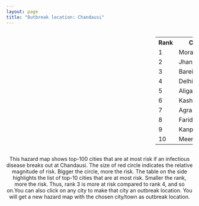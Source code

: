```yaml
---
layout: page
title: "Outbreak location: Chandausi"
---
```

<div style="width: 100%; overflow: auto;">
<div style="width: 75%; float: left;">
<div id="mapid">
<script src="https://buda-magenta.github.io/hazard_map/load_map.js"></script>

<script>
var marker_outbreak = L.marker([28.488378, 78.735249],{"autoPan": true}).addTo(map); marker_outbreak.bindTooltip("Chandausi").openTooltip();

var circle_1 = L.circle([28.863842, 78.805778], {"pane": "markerPane", "color": "red", "fill": true, "fillOpacity": 0.2, "fillRule": "evenodd", "lineCap": "round", "lineJoin": "round", "opacity": 1.0, "radius": 112511, "stroke": true, "weight": 3}).addTo(map);
circle_1.bindTooltip("Moradabad<br>rank: 1<br>hazard index: 0.112511")
circle_1.bindPopup('<a href="https://buda-magenta.github.io/hazard_map/Moradabad">Moradabad</a>')

var circle_2 = L.circle([25.531031, 78.652689], {"pane": "markerPane", "color": "red", "fill": true, "fillOpacity": 0.2, "fillRule": "evenodd", "lineCap": "round", "lineJoin": "round", "opacity": 1.0, "radius": 63381, "stroke": true, "weight": 3}).addTo(map);
circle_2.bindTooltip("Jhansi<br>rank: 2<br>hazard index: 0.063381")
circle_2.bindPopup('<a href="https://buda-magenta.github.io/hazard_map/Jhansi">Jhansi</a>')

var circle_3 = L.circle([28.457876, 79.405571], {"pane": "markerPane", "color": "red", "fill": true, "fillOpacity": 0.2, "fillRule": "evenodd", "lineCap": "round", "lineJoin": "round", "opacity": 1.0, "radius": 54152, "stroke": true, "weight": 3}).addTo(map);
circle_3.bindTooltip("Bareilly<br>rank: 3<br>hazard index: 0.054152")
circle_3.bindPopup('<a href="https://buda-magenta.github.io/hazard_map/Bareilly">Bareilly</a>')

var circle_4 = L.circle([28.651718, 77.221939], {"pane": "markerPane", "color": "red", "fill": true, "fillOpacity": 0.2, "fillRule": "evenodd", "lineCap": "round", "lineJoin": "round", "opacity": 1.0, "radius": 38440, "stroke": true, "weight": 3}).addTo(map);
circle_4.bindTooltip("Delhi<br>rank: 4<br>hazard index: 0.038441")
circle_4.bindPopup('<a href="https://buda-magenta.github.io/hazard_map/Delhi">Delhi</a>')

var circle_5 = L.circle([27.876990, 78.137290], {"pane": "markerPane", "color": "red", "fill": true, "fillOpacity": 0.2, "fillRule": "evenodd", "lineCap": "round", "lineJoin": "round", "opacity": 1.0, "radius": 38385, "stroke": true, "weight": 3}).addTo(map);
circle_5.bindTooltip("Aligarh<br>rank: 5<br>hazard index: 0.038385")
circle_5.bindPopup('<a href="https://buda-magenta.github.io/hazard_map/Aligarh">Aligarh</a>')

var circle_6 = L.circle([29.211757, 78.961731], {"pane": "markerPane", "color": "red", "fill": true, "fillOpacity": 0.2, "fillRule": "evenodd", "lineCap": "round", "lineJoin": "round", "opacity": 1.0, "radius": 7444, "stroke": true, "weight": 3}).addTo(map);
circle_6.bindTooltip("Kashipur<br>rank: 6<br>hazard index: 0.007444")
circle_6.bindPopup('<a href="https://buda-magenta.github.io/hazard_map/Kashipur">Kashipur</a>')

var circle_7 = L.circle([27.175255, 78.009816], {"pane": "markerPane", "color": "red", "fill": true, "fillOpacity": 0.2, "fillRule": "evenodd", "lineCap": "round", "lineJoin": "round", "opacity": 1.0, "radius": 6439, "stroke": true, "weight": 3}).addTo(map);
circle_7.bindTooltip("Agra<br>rank: 7<br>hazard index: 0.006440")
circle_7.bindPopup('<a href="https://buda-magenta.github.io/hazard_map/Agra">Agra</a>')

var circle_8 = L.circle([28.402979, 77.310384], {"pane": "markerPane", "color": "red", "fill": true, "fillOpacity": 0.2, "fillRule": "evenodd", "lineCap": "round", "lineJoin": "round", "opacity": 1.0, "radius": 4293, "stroke": true, "weight": 3}).addTo(map);
circle_8.bindTooltip("Faridabad<br>rank: 8<br>hazard index: 0.004293")
circle_8.bindPopup('<a href="https://buda-magenta.github.io/hazard_map/Faridabad">Faridabad</a>')

var circle_9 = L.circle([26.460914, 80.321759], {"pane": "markerPane", "color": "red", "fill": true, "fillOpacity": 0.2, "fillRule": "evenodd", "lineCap": "round", "lineJoin": "round", "opacity": 1.0, "radius": 4120, "stroke": true, "weight": 3}).addTo(map);
circle_9.bindTooltip("Kanpur<br>rank: 9<br>hazard index: 0.004120")
circle_9.bindPopup('<a href="https://buda-magenta.github.io/hazard_map/Kanpur">Kanpur</a>')

var circle_10 = L.circle([29.000653, 77.768229], {"pane": "markerPane", "color": "red", "fill": true, "fillOpacity": 0.2, "fillRule": "evenodd", "lineCap": "round", "lineJoin": "round", "opacity": 1.0, "radius": 4000, "stroke": true, "weight": 3}).addTo(map);
circle_10.bindTooltip("Meerut<br>rank: 10<br>hazard index: 0.004001")
circle_10.bindPopup('<a href="https://buda-magenta.github.io/hazard_map/Meerut">Meerut</a>')

var circle_11 = L.circle([29.938447, 78.145298], {"pane": "markerPane", "color": "red", "fill": true, "fillOpacity": 0.2, "fillRule": "evenodd", "lineCap": "round", "lineJoin": "round", "opacity": 1.0, "radius": 3712, "stroke": true, "weight": 3}).addTo(map);
circle_11.bindTooltip("Haridwar<br>rank: 11<br>hazard index: 0.003712")
circle_11.bindPopup('<a href="https://buda-magenta.github.io/hazard_map/Haridwar">Haridwar</a>')

var circle_12 = L.circle([26.838100, 80.934600], {"pane": "markerPane", "color": "red", "fill": true, "fillOpacity": 0.2, "fillRule": "evenodd", "lineCap": "round", "lineJoin": "round", "opacity": 1.0, "radius": 3557, "stroke": true, "weight": 3}).addTo(map);
circle_12.bindTooltip("Lucknow<br>rank: 12<br>hazard index: 0.003557")
circle_12.bindPopup('<a href="https://buda-magenta.github.io/hazard_map/Lucknow">Lucknow</a>')

var circle_13 = L.circle([28.428262, 77.002700], {"pane": "markerPane", "color": "red", "fill": true, "fillOpacity": 0.2, "fillRule": "evenodd", "lineCap": "round", "lineJoin": "round", "opacity": 1.0, "radius": 2679, "stroke": true, "weight": 3}).addTo(map);
circle_13.bindTooltip("Gurgaon<br>rank: 13<br>hazard index: 0.002680")
circle_13.bindPopup('<a href="https://buda-magenta.github.io/hazard_map/Gurgaon">Gurgaon</a>')

var circle_14 = L.circle([30.325565, 78.043681], {"pane": "markerPane", "color": "red", "fill": true, "fillOpacity": 0.2, "fillRule": "evenodd", "lineCap": "round", "lineJoin": "round", "opacity": 1.0, "radius": 2614, "stroke": true, "weight": 3}).addTo(map);
circle_14.bindTooltip("Dehradun<br>rank: 14<br>hazard index: 0.002615")
circle_14.bindPopup('<a href="https://buda-magenta.github.io/hazard_map/Dehradun">Dehradun</a>')

var circle_15 = L.circle([26.203725, 78.157363], {"pane": "markerPane", "color": "red", "fill": true, "fillOpacity": 0.2, "fillRule": "evenodd", "lineCap": "round", "lineJoin": "round", "opacity": 1.0, "radius": 2414, "stroke": true, "weight": 3}).addTo(map);
circle_15.bindTooltip("Gwalior<br>rank: 15<br>hazard index: 0.002415")
circle_15.bindPopup('<a href="https://buda-magenta.github.io/hazard_map/Gwalior">Gwalior</a>')

var circle_16 = L.circle([28.794068, 79.185930], {"pane": "markerPane", "color": "red", "fill": true, "fillOpacity": 0.2, "fillRule": "evenodd", "lineCap": "round", "lineJoin": "round", "opacity": 1.0, "radius": 2161, "stroke": true, "weight": 3}).addTo(map);
circle_16.bindTooltip("Rampur<br>rank: 16<br>hazard index: 0.002162")
circle_16.bindPopup('<a href="https://buda-magenta.github.io/hazard_map/Rampur">Rampur</a>')

var circle_17 = L.circle([28.570784, 77.327107], {"pane": "markerPane", "color": "red", "fill": true, "fillOpacity": 0.2, "fillRule": "evenodd", "lineCap": "round", "lineJoin": "round", "opacity": 1.0, "radius": 1997, "stroke": true, "weight": 3}).addTo(map);
circle_17.bindTooltip("Noida<br>rank: 17<br>hazard index: 0.001997")
circle_17.bindPopup('<a href="https://buda-magenta.github.io/hazard_map/Noida">Noida</a>')

var circle_18 = L.circle([27.733696, 81.477321], {"pane": "markerPane", "color": "red", "fill": true, "fillOpacity": 0.2, "fillRule": "evenodd", "lineCap": "round", "lineJoin": "round", "opacity": 1.0, "radius": 1894, "stroke": true, "weight": 3}).addTo(map);
circle_18.bindTooltip("Bahraich<br>rank: 18<br>hazard index: 0.001894")
circle_18.bindPopup('<a href="https://buda-magenta.github.io/hazard_map/Bahraich">Bahraich</a>')

var circle_19 = L.circle([27.177366, 78.389912], {"pane": "markerPane", "color": "red", "fill": true, "fillOpacity": 0.2, "fillRule": "evenodd", "lineCap": "round", "lineJoin": "round", "opacity": 1.0, "radius": 1845, "stroke": true, "weight": 3}).addTo(map);
circle_19.bindTooltip("Firozabad<br>rank: 19<br>hazard index: 0.001845")
circle_19.bindPopup('<a href="https://buda-magenta.github.io/hazard_map/Firozabad">Firozabad</a>')

var circle_20 = L.circle([28.923397, 78.488317], {"pane": "markerPane", "color": "red", "fill": true, "fillOpacity": 0.2, "fillRule": "evenodd", "lineCap": "round", "lineJoin": "round", "opacity": 1.0, "radius": 1780, "stroke": true, "weight": 3}).addTo(map);
circle_20.bindTooltip("Amroha<br>rank: 20<br>hazard index: 0.001781")
circle_20.bindPopup('<a href="https://buda-magenta.github.io/hazard_map/Amroha">Amroha</a>')

var circle_21 = L.circle([28.733400, 77.298600], {"pane": "markerPane", "color": "red", "fill": true, "fillOpacity": 0.2, "fillRule": "evenodd", "lineCap": "round", "lineJoin": "round", "opacity": 1.0, "radius": 1565, "stroke": true, "weight": 3}).addTo(map);
circle_21.bindTooltip("Loni<br>rank: 21<br>hazard index: 0.001566")
circle_21.bindPopup('<a href="https://buda-magenta.github.io/hazard_map/Loni">Loni</a>')

var circle_22 = L.circle([29.214460, 79.527918], {"pane": "markerPane", "color": "red", "fill": true, "fillOpacity": 0.2, "fillRule": "evenodd", "lineCap": "round", "lineJoin": "round", "opacity": 1.0, "radius": 1445, "stroke": true, "weight": 3}).addTo(map);
circle_22.bindTooltip("Haldwani<br>rank: 22<br>hazard index: 0.001445")
circle_22.bindPopup('<a href="https://buda-magenta.github.io/hazard_map/Haldwani">Haldwani</a>')

var circle_23 = L.circle([27.912633, 79.746563], {"pane": "markerPane", "color": "red", "fill": true, "fillOpacity": 0.2, "fillRule": "evenodd", "lineCap": "round", "lineJoin": "round", "opacity": 1.0, "radius": 1416, "stroke": true, "weight": 3}).addTo(map);
circle_23.bindTooltip("Shahjahanpur<br>rank: 23<br>hazard index: 0.001417")
circle_23.bindPopup('<a href="https://buda-magenta.github.io/hazard_map/Shahjahanpur">Shahjahanpur</a>')

var circle_24 = L.circle([28.495208, 80.107541], {"pane": "markerPane", "color": "red", "fill": true, "fillOpacity": 0.2, "fillRule": "evenodd", "lineCap": "round", "lineJoin": "round", "opacity": 1.0, "radius": 1351, "stroke": true, "weight": 3}).addTo(map);
circle_24.bindTooltip("Pilibhit<br>rank: 24<br>hazard index: 0.001352")
circle_24.bindPopup('<a href="https://buda-magenta.github.io/hazard_map/Pilibhit">Pilibhit</a>')

var circle_25 = L.circle([26.250000, 81.250000], {"pane": "markerPane", "color": "red", "fill": true, "fillOpacity": 0.2, "fillRule": "evenodd", "lineCap": "round", "lineJoin": "round", "opacity": 1.0, "radius": 1332, "stroke": true, "weight": 3}).addTo(map);
circle_25.bindTooltip("Rae Bareli<br>rank: 25<br>hazard index: 0.001333")
circle_25.bindPopup('<a href="https://buda-magenta.github.io/hazard_map/Rae_Bareli">Rae Bareli</a>')

var circle_26 = L.circle([25.438130, 81.833800], {"pane": "markerPane", "color": "red", "fill": true, "fillOpacity": 0.2, "fillRule": "evenodd", "lineCap": "round", "lineJoin": "round", "opacity": 1.0, "radius": 1294, "stroke": true, "weight": 3}).addTo(map);
circle_26.bindTooltip("Allahabad<br>rank: 26<br>hazard index: 0.001295")
circle_26.bindPopup('<a href="https://buda-magenta.github.io/hazard_map/Allahabad">Allahabad</a>')

var circle_27 = L.circle([29.448006, 77.740685], {"pane": "markerPane", "color": "red", "fill": true, "fillOpacity": 0.2, "fillRule": "evenodd", "lineCap": "round", "lineJoin": "round", "opacity": 1.0, "radius": 1199, "stroke": true, "weight": 3}).addTo(map);
circle_27.bindTooltip("Muzaffarnagar<br>rank: 27<br>hazard index: 0.001199")
circle_27.bindPopup('<a href="https://buda-magenta.github.io/hazard_map/Muzaffarnagar">Muzaffarnagar</a>')

var circle_28 = L.circle([23.258486, 77.401989], {"pane": "markerPane", "color": "red", "fill": true, "fillOpacity": 0.2, "fillRule": "evenodd", "lineCap": "round", "lineJoin": "round", "opacity": 1.0, "radius": 1099, "stroke": true, "weight": 3}).addTo(map);
circle_28.bindTooltip("Bhopal<br>rank: 28<br>hazard index: 0.001100")
circle_28.bindPopup('<a href="https://buda-magenta.github.io/hazard_map/Bhopal">Bhopal</a>')

var circle_29 = L.circle([27.633333, 77.583333], {"pane": "markerPane", "color": "red", "fill": true, "fillOpacity": 0.2, "fillRule": "evenodd", "lineCap": "round", "lineJoin": "round", "opacity": 1.0, "radius": 1067, "stroke": true, "weight": 3}).addTo(map);
circle_29.bindTooltip("Mathura<br>rank: 29<br>hazard index: 0.001068")
circle_29.bindPopup('<a href="https://buda-magenta.github.io/hazard_map/Mathura">Mathura</a>')

var circle_30 = L.circle([27.265212, 77.369126], {"pane": "markerPane", "color": "red", "fill": true, "fillOpacity": 0.2, "fillRule": "evenodd", "lineCap": "round", "lineJoin": "round", "opacity": 1.0, "radius": 1029, "stroke": true, "weight": 3}).addTo(map);
circle_30.bindTooltip("Bharatpur<br>rank: 30<br>hazard index: 0.001029")
circle_30.bindPopup('<a href="https://buda-magenta.github.io/hazard_map/Bharatpur">Bharatpur</a>')

var circle_31 = L.circle([24.700385, 78.518668], {"pane": "markerPane", "color": "red", "fill": true, "fillOpacity": 0.2, "fillRule": "evenodd", "lineCap": "round", "lineJoin": "round", "opacity": 1.0, "radius": 971, "stroke": true, "weight": 3}).addTo(map);
circle_31.bindTooltip("Lalitpur<br>rank: 31<br>hazard index: 0.000971")
circle_31.bindPopup('<a href="https://buda-magenta.github.io/hazard_map/Lalitpur">Lalitpur</a>')

var circle_32 = L.circle([26.671329, 83.364583], {"pane": "markerPane", "color": "red", "fill": true, "fillOpacity": 0.2, "fillRule": "evenodd", "lineCap": "round", "lineJoin": "round", "opacity": 1.0, "radius": 951, "stroke": true, "weight": 3}).addTo(map);
circle_32.bindTooltip("Gorakhpur<br>rank: 32<br>hazard index: 0.000952")
circle_32.bindPopup('<a href="https://buda-magenta.github.io/hazard_map/Gorakhpur">Gorakhpur</a>')

var circle_33 = L.circle([28.618753, 78.550874], {"pane": "markerPane", "color": "red", "fill": true, "fillOpacity": 0.2, "fillRule": "evenodd", "lineCap": "round", "lineJoin": "round", "opacity": 1.0, "radius": 936, "stroke": true, "weight": 3}).addTo(map);
circle_33.bindTooltip("Sambhal<br>rank: 33<br>hazard index: 0.000936")
circle_33.bindPopup('<a href="https://buda-magenta.github.io/hazard_map/Sambhal">Sambhal</a>')

var circle_34 = L.circle([29.391275, 76.977168], {"pane": "markerPane", "color": "red", "fill": true, "fillOpacity": 0.2, "fillRule": "evenodd", "lineCap": "round", "lineJoin": "round", "opacity": 1.0, "radius": 899, "stroke": true, "weight": 3}).addTo(map);
circle_34.bindTooltip("Panipat<br>rank: 34<br>hazard index: 0.000899")
circle_34.bindPopup('<a href="https://buda-magenta.github.io/hazard_map/Panipat">Panipat</a>')

var circle_35 = L.circle([29.003314, 77.016732], {"pane": "markerPane", "color": "red", "fill": true, "fillOpacity": 0.2, "fillRule": "evenodd", "lineCap": "round", "lineJoin": "round", "opacity": 1.0, "radius": 846, "stroke": true, "weight": 3}).addTo(map);
circle_35.bindTooltip("Sonipat<br>rank: 35<br>hazard index: 0.000847")
circle_35.bindPopup('<a href="https://buda-magenta.github.io/hazard_map/Sonipat">Sonipat</a>')

var circle_36 = L.circle([27.437194, 79.489129], {"pane": "markerPane", "color": "red", "fill": true, "fillOpacity": 0.2, "fillRule": "evenodd", "lineCap": "round", "lineJoin": "round", "opacity": 1.0, "radius": 842, "stroke": true, "weight": 3}).addTo(map);
circle_36.bindTooltip("Farrukhabad<br>rank: 36<br>hazard index: 0.000843")
circle_36.bindPopup('<a href="https://buda-magenta.github.io/hazard_map/Farrukhabad">Farrukhabad</a>')

var circle_37 = L.circle([28.740613, 77.835426], {"pane": "markerPane", "color": "red", "fill": true, "fillOpacity": 0.2, "fillRule": "evenodd", "lineCap": "round", "lineJoin": "round", "opacity": 1.0, "radius": 835, "stroke": true, "weight": 3}).addTo(map);
circle_37.bindTooltip("Hapur<br>rank: 37<br>hazard index: 0.000836")
circle_37.bindPopup('<a href="https://buda-magenta.github.io/hazard_map/Hapur">Hapur</a>')

var circle_38 = L.circle([28.969640, 79.379747], {"pane": "markerPane", "color": "red", "fill": true, "fillOpacity": 0.2, "fillRule": "evenodd", "lineCap": "round", "lineJoin": "round", "opacity": 1.0, "radius": 830, "stroke": true, "weight": 3}).addTo(map);
circle_38.bindTooltip("Rudrapur City<br>rank: 38<br>hazard index: 0.000831")
circle_38.bindPopup('<a href="https://buda-magenta.github.io/hazard_map/Rudrapur_City">Rudrapur City</a>')

var circle_39 = L.circle([29.988077, 77.508130], {"pane": "markerPane", "color": "red", "fill": true, "fillOpacity": 0.2, "fillRule": "evenodd", "lineCap": "round", "lineJoin": "round", "opacity": 1.0, "radius": 817, "stroke": true, "weight": 3}).addTo(map);
circle_39.bindTooltip("Saharanpur<br>rank: 39<br>hazard index: 0.000817")
circle_39.bindPopup('<a href="https://buda-magenta.github.io/hazard_map/Saharanpur">Saharanpur</a>')

var circle_40 = L.circle([26.718324, 79.090254], {"pane": "markerPane", "color": "red", "fill": true, "fillOpacity": 0.2, "fillRule": "evenodd", "lineCap": "round", "lineJoin": "round", "opacity": 1.0, "radius": 784, "stroke": true, "weight": 3}).addTo(map);
circle_40.bindTooltip("Etawah<br>rank: 40<br>hazard index: 0.000785")
circle_40.bindPopup('<a href="https://buda-magenta.github.io/hazard_map/Etawah">Etawah</a>')

var circle_41 = L.circle([27.985060, 80.753845], {"pane": "markerPane", "color": "red", "fill": true, "fillOpacity": 0.2, "fillRule": "evenodd", "lineCap": "round", "lineJoin": "round", "opacity": 1.0, "radius": 778, "stroke": true, "weight": 3}).addTo(map);
circle_41.bindTooltip("Lakhimpur<br>rank: 41<br>hazard index: 0.000779")
circle_41.bindPopup('<a href="https://buda-magenta.github.io/hazard_map/Lakhimpur">Lakhimpur</a>')

var circle_42 = L.circle([29.154148, 77.305954], {"pane": "markerPane", "color": "red", "fill": true, "fillOpacity": 0.2, "fillRule": "evenodd", "lineCap": "round", "lineJoin": "round", "opacity": 1.0, "radius": 752, "stroke": true, "weight": 3}).addTo(map);
circle_42.bindTooltip("Baraut<br>rank: 42<br>hazard index: 0.000752")
circle_42.bindPopup('<a href="https://buda-magenta.github.io/hazard_map/Baraut">Baraut</a>')

var circle_43 = L.circle([30.733442, 76.779714], {"pane": "markerPane", "color": "red", "fill": true, "fillOpacity": 0.2, "fillRule": "evenodd", "lineCap": "round", "lineJoin": "round", "opacity": 1.0, "radius": 725, "stroke": true, "weight": 3}).addTo(map);
circle_43.bindTooltip("Chandigarh<br>rank: 43<br>hazard index: 0.000726")
circle_43.bindPopup('<a href="https://buda-magenta.github.io/hazard_map/Chandigarh">Chandigarh</a>')

var circle_44 = L.circle([25.476300, 80.339500], {"pane": "markerPane", "color": "red", "fill": true, "fillOpacity": 0.2, "fillRule": "evenodd", "lineCap": "round", "lineJoin": "round", "opacity": 1.0, "radius": 687, "stroke": true, "weight": 3}).addTo(map);
circle_44.bindTooltip("Banda<br>rank: 44<br>hazard index: 0.000687")
circle_44.bindPopup('<a href="https://buda-magenta.github.io/hazard_map/Banda">Banda</a>')

var circle_45 = L.circle([28.388861, 77.974798], {"pane": "markerPane", "color": "red", "fill": true, "fillOpacity": 0.2, "fillRule": "evenodd", "lineCap": "round", "lineJoin": "round", "opacity": 1.0, "radius": 681, "stroke": true, "weight": 3}).addTo(map);
circle_45.bindTooltip("Bulandshahr<br>rank: 45<br>hazard index: 0.000681")
circle_45.bindPopup('<a href="https://buda-magenta.github.io/hazard_map/Bulandshahr">Bulandshahr</a>')

var circle_46 = L.circle([19.075990, 72.877393], {"pane": "markerPane", "color": "red", "fill": true, "fillOpacity": 0.2, "fillRule": "evenodd", "lineCap": "round", "lineJoin": "round", "opacity": 1.0, "radius": 659, "stroke": true, "weight": 3}).addTo(map);
circle_46.bindTooltip("Mumbai<br>rank: 46<br>hazard index: 0.000660")
circle_46.bindPopup('<a href="https://buda-magenta.github.io/hazard_map/Mumbai">Mumbai</a>')

var circle_47 = L.circle([30.909016, 75.851601], {"pane": "markerPane", "color": "red", "fill": true, "fillOpacity": 0.2, "fillRule": "evenodd", "lineCap": "round", "lineJoin": "round", "opacity": 1.0, "radius": 632, "stroke": true, "weight": 3}).addTo(map);
circle_47.bindTooltip("Ludhiana<br>rank: 47<br>hazard index: 0.000632")
circle_47.bindPopup('<a href="https://buda-magenta.github.io/hazard_map/Ludhiana">Ludhiana</a>')

var circle_48 = L.circle([28.753900, 77.399900], {"pane": "markerPane", "color": "red", "fill": true, "fillOpacity": 0.2, "fillRule": "evenodd", "lineCap": "round", "lineJoin": "round", "opacity": 1.0, "radius": 602, "stroke": true, "weight": 3}).addTo(map);
circle_48.bindTooltip("Khora<br>rank: 48<br>hazard index: 0.000602")
circle_48.bindPopup('<a href="https://buda-magenta.github.io/hazard_map/Khora">Khora</a>')

var circle_49 = L.circle([28.068312, 79.046073], {"pane": "markerPane", "color": "red", "fill": true, "fillOpacity": 0.2, "fillRule": "evenodd", "lineCap": "round", "lineJoin": "round", "opacity": 1.0, "radius": 574, "stroke": true, "weight": 3}).addTo(map);
circle_49.bindTooltip("Budaun<br>rank: 49<br>hazard index: 0.000575")
circle_49.bindPopup('<a href="https://buda-magenta.github.io/hazard_map/Budaun">Budaun</a>')

var circle_50 = L.circle([27.573243, 78.111739], {"pane": "markerPane", "color": "red", "fill": true, "fillOpacity": 0.2, "fillRule": "evenodd", "lineCap": "round", "lineJoin": "round", "opacity": 1.0, "radius": 561, "stroke": true, "weight": 3}).addTo(map);
circle_50.bindTooltip("Hathras<br>rank: 50<br>hazard index: 0.000561")
circle_50.bindPopup('<a href="https://buda-magenta.github.io/hazard_map/Hathras">Hathras</a>')

var circle_51 = L.circle([27.338577, 80.097526], {"pane": "markerPane", "color": "red", "fill": true, "fillOpacity": 0.2, "fillRule": "evenodd", "lineCap": "round", "lineJoin": "round", "opacity": 1.0, "radius": 548, "stroke": true, "weight": 3}).addTo(map);
circle_51.bindTooltip("Hardoi<br>rank: 51<br>hazard index: 0.000548")
circle_51.bindPopup('<a href="https://buda-magenta.github.io/hazard_map/Hardoi">Hardoi</a>')

var circle_52 = L.circle([27.036604, 78.651436], {"pane": "markerPane", "color": "red", "fill": true, "fillOpacity": 0.2, "fillRule": "evenodd", "lineCap": "round", "lineJoin": "round", "opacity": 1.0, "radius": 521, "stroke": true, "weight": 3}).addTo(map);
circle_52.bindTooltip("Shikohabad<br>rank: 52<br>hazard index: 0.000521")
circle_52.bindPopup('<a href="https://buda-magenta.github.io/hazard_map/Shikohabad">Shikohabad</a>')

var circle_53 = L.circle([28.660965, 76.834676], {"pane": "markerPane", "color": "red", "fill": true, "fillOpacity": 0.2, "fillRule": "evenodd", "lineCap": "round", "lineJoin": "round", "opacity": 1.0, "radius": 520, "stroke": true, "weight": 3}).addTo(map);
circle_53.bindTooltip("Bahadurgarh<br>rank: 53<br>hazard index: 0.000521")
circle_53.bindPopup('<a href="https://buda-magenta.github.io/hazard_map/Bahadurgarh">Bahadurgarh</a>')

var circle_54 = L.circle([29.869350, 77.890212], {"pane": "markerPane", "color": "red", "fill": true, "fillOpacity": 0.2, "fillRule": "evenodd", "lineCap": "round", "lineJoin": "round", "opacity": 1.0, "radius": 479, "stroke": true, "weight": 3}).addTo(map);
circle_54.bindTooltip("Roorkee<br>rank: 54<br>hazard index: 0.000479")
circle_54.bindPopup('<a href="https://buda-magenta.github.io/hazard_map/Roorkee">Roorkee</a>')

var circle_55 = L.circle([23.160894, 79.949770], {"pane": "markerPane", "color": "red", "fill": true, "fillOpacity": 0.2, "fillRule": "evenodd", "lineCap": "round", "lineJoin": "round", "opacity": 1.0, "radius": 421, "stroke": true, "weight": 3}).addTo(map);
circle_55.bindTooltip("Jabalpur<br>rank: 55<br>hazard index: 0.000421")
circle_55.bindPopup('<a href="https://buda-magenta.github.io/hazard_map/Jabalpur">Jabalpur</a>')

var circle_56 = L.circle([28.651718, 77.221939], {"pane": "markerPane", "color": "red", "fill": true, "fillOpacity": 0.2, "fillRule": "evenodd", "lineCap": "round", "lineJoin": "round", "opacity": 1.0, "radius": 418, "stroke": true, "weight": 3}).addTo(map);
circle_56.bindTooltip("Dehri<br>rank: 56<br>hazard index: 0.000419")
circle_56.bindPopup('<a href="https://buda-magenta.github.io/hazard_map/Dehri">Dehri</a>')

var circle_57 = L.circle([28.826162, 77.541656], {"pane": "markerPane", "color": "red", "fill": true, "fillOpacity": 0.2, "fillRule": "evenodd", "lineCap": "round", "lineJoin": "round", "opacity": 1.0, "radius": 397, "stroke": true, "weight": 3}).addTo(map);
circle_57.bindTooltip("Modinagar<br>rank: 57<br>hazard index: 0.000398")
circle_57.bindPopup('<a href="https://buda-magenta.github.io/hazard_map/Modinagar">Modinagar</a>')

var circle_58 = L.circle([28.901090, 76.580194], {"pane": "markerPane", "color": "red", "fill": true, "fillOpacity": 0.2, "fillRule": "evenodd", "lineCap": "round", "lineJoin": "round", "opacity": 1.0, "radius": 395, "stroke": true, "weight": 3}).addTo(map);
circle_58.bindTooltip("Rohtak<br>rank: 58<br>hazard index: 0.000396")
circle_58.bindPopup('<a href="https://buda-magenta.github.io/hazard_map/Rohtak">Rohtak</a>')

var circle_59 = L.circle([23.809612, 78.759114], {"pane": "markerPane", "color": "red", "fill": true, "fillOpacity": 0.2, "fillRule": "evenodd", "lineCap": "round", "lineJoin": "round", "opacity": 1.0, "radius": 393, "stroke": true, "weight": 3}).addTo(map);
circle_59.bindTooltip("Sagar<br>rank: 59<br>hazard index: 0.000394")
circle_59.bindPopup('<a href="https://buda-magenta.github.io/hazard_map/Sagar">Sagar</a>')

var circle_60 = L.circle([28.176959, 77.373112], {"pane": "markerPane", "color": "red", "fill": true, "fillOpacity": 0.2, "fillRule": "evenodd", "lineCap": "round", "lineJoin": "round", "opacity": 1.0, "radius": 391, "stroke": true, "weight": 3}).addTo(map);
circle_60.bindTooltip("Palwal<br>rank: 60<br>hazard index: 0.000391")
circle_60.bindPopup('<a href="https://buda-magenta.github.io/hazard_map/Palwal">Palwal</a>')

var circle_61 = L.circle([27.883846, 78.634890], {"pane": "markerPane", "color": "red", "fill": true, "fillOpacity": 0.2, "fillRule": "evenodd", "lineCap": "round", "lineJoin": "round", "opacity": 1.0, "radius": 365, "stroke": true, "weight": 3}).addTo(map);
circle_61.bindTooltip("Kasganj<br>rank: 61<br>hazard index: 0.000366")
circle_61.bindPopup('<a href="https://buda-magenta.github.io/hazard_map/Kasganj">Kasganj</a>')

var circle_62 = L.circle([27.209822, 79.048137], {"pane": "markerPane", "color": "red", "fill": true, "fillOpacity": 0.2, "fillRule": "evenodd", "lineCap": "round", "lineJoin": "round", "opacity": 1.0, "radius": 358, "stroke": true, "weight": 3}).addTo(map);
circle_62.bindTooltip("Mainpuri<br>rank: 62<br>hazard index: 0.000359")
circle_62.bindPopup('<a href="https://buda-magenta.github.io/hazard_map/Mainpuri">Mainpuri</a>')

var circle_63 = L.circle([12.979120, 77.591300], {"pane": "markerPane", "color": "red", "fill": true, "fillOpacity": 0.2, "fillRule": "evenodd", "lineCap": "round", "lineJoin": "round", "opacity": 1.0, "radius": 347, "stroke": true, "weight": 3}).addTo(map);
circle_63.bindTooltip("Bangalore<br>rank: 63<br>hazard index: 0.000347")
circle_63.bindPopup('<a href="https://buda-magenta.github.io/hazard_map/Bangalore">Bangalore</a>')

var circle_64 = L.circle([21.149813, 79.082056], {"pane": "markerPane", "color": "red", "fill": true, "fillOpacity": 0.2, "fillRule": "evenodd", "lineCap": "round", "lineJoin": "round", "opacity": 1.0, "radius": 335, "stroke": true, "weight": 3}).addTo(map);
circle_64.bindTooltip("Nagpur<br>rank: 64<br>hazard index: 0.000335")
circle_64.bindPopup('<a href="https://buda-magenta.github.io/hazard_map/Nagpur">Nagpur</a>')

var circle_65 = L.circle([29.500882, 77.348383], {"pane": "markerPane", "color": "red", "fill": true, "fillOpacity": 0.2, "fillRule": "evenodd", "lineCap": "round", "lineJoin": "round", "opacity": 1.0, "radius": 334, "stroke": true, "weight": 3}).addTo(map);
circle_65.bindTooltip("Shamli<br>rank: 65<br>hazard index: 0.000335")
circle_65.bindPopup('<a href="https://buda-magenta.github.io/hazard_map/Shamli">Shamli</a>')

var circle_66 = L.circle([27.504639, 80.829466], {"pane": "markerPane", "color": "red", "fill": true, "fillOpacity": 0.2, "fillRule": "evenodd", "lineCap": "round", "lineJoin": "round", "opacity": 1.0, "radius": 327, "stroke": true, "weight": 3}).addTo(map);
circle_66.bindTooltip("Sitapur<br>rank: 66<br>hazard index: 0.000328")
circle_66.bindPopup('<a href="https://buda-magenta.github.io/hazard_map/Sitapur">Sitapur</a>')

var circle_67 = L.circle([28.205907, 77.875714], {"pane": "markerPane", "color": "red", "fill": true, "fillOpacity": 0.2, "fillRule": "evenodd", "lineCap": "round", "lineJoin": "round", "opacity": 1.0, "radius": 323, "stroke": true, "weight": 3}).addTo(map);
circle_67.bindTooltip("Khurja<br>rank: 67<br>hazard index: 0.000324")
circle_67.bindPopup('<a href="https://buda-magenta.github.io/hazard_map/Khurja">Khurja</a>')

var circle_68 = L.circle([22.541418, 88.357691], {"pane": "markerPane", "color": "red", "fill": true, "fillOpacity": 0.2, "fillRule": "evenodd", "lineCap": "round", "lineJoin": "round", "opacity": 1.0, "radius": 293, "stroke": true, "weight": 3}).addTo(map);
circle_68.bindTooltip("Kolkata<br>rank: 68<br>hazard index: 0.000293")
circle_68.bindPopup('<a href="https://buda-magenta.github.io/hazard_map/Kolkata">Kolkata</a>')

var circle_69 = L.circle([23.916667, 78.000000], {"pane": "markerPane", "color": "red", "fill": true, "fillOpacity": 0.2, "fillRule": "evenodd", "lineCap": "round", "lineJoin": "round", "opacity": 1.0, "radius": 274, "stroke": true, "weight": 3}).addTo(map);
circle_69.bindTooltip("Vidisha<br>rank: 69<br>hazard index: 0.000275")
circle_69.bindPopup('<a href="https://buda-magenta.github.io/hazard_map/Vidisha">Vidisha</a>')

var circle_70 = L.circle([31.634308, 74.873679], {"pane": "markerPane", "color": "red", "fill": true, "fillOpacity": 0.2, "fillRule": "evenodd", "lineCap": "round", "lineJoin": "round", "opacity": 1.0, "radius": 274, "stroke": true, "weight": 3}).addTo(map);
circle_70.bindTooltip("Amritsar<br>rank: 70<br>hazard index: 0.000275")
circle_70.bindPopup('<a href="https://buda-magenta.github.io/hazard_map/Amritsar">Amritsar</a>')

var circle_71 = L.circle([25.335649, 83.007629], {"pane": "markerPane", "color": "red", "fill": true, "fillOpacity": 0.2, "fillRule": "evenodd", "lineCap": "round", "lineJoin": "round", "opacity": 1.0, "radius": 272, "stroke": true, "weight": 3}).addTo(map);
circle_71.bindTooltip("Varanasi<br>rank: 71<br>hazard index: 0.000273")
circle_71.bindPopup('<a href="https://buda-magenta.github.io/hazard_map/Varanasi">Varanasi</a>')

var circle_72 = L.circle([31.292011, 75.568058], {"pane": "markerPane", "color": "red", "fill": true, "fillOpacity": 0.2, "fillRule": "evenodd", "lineCap": "round", "lineJoin": "round", "opacity": 1.0, "radius": 270, "stroke": true, "weight": 3}).addTo(map);
circle_72.bindTooltip("Jalandhar<br>rank: 72<br>hazard index: 0.000270")
circle_72.bindPopup('<a href="https://buda-magenta.github.io/hazard_map/Jalandhar">Jalandhar</a>')

var circle_73 = L.circle([25.375241, 77.828119], {"pane": "markerPane", "color": "red", "fill": true, "fillOpacity": 0.2, "fillRule": "evenodd", "lineCap": "round", "lineJoin": "round", "opacity": 1.0, "radius": 251, "stroke": true, "weight": 3}).addTo(map);
circle_73.bindTooltip("Shivpuri<br>rank: 73<br>hazard index: 0.000251")
circle_73.bindPopup('<a href="https://buda-magenta.github.io/hazard_map/Shivpuri">Shivpuri</a>')

var circle_74 = L.circle([25.609324, 85.123525], {"pane": "markerPane", "color": "red", "fill": true, "fillOpacity": 0.2, "fillRule": "evenodd", "lineCap": "round", "lineJoin": "round", "opacity": 1.0, "radius": 249, "stroke": true, "weight": 3}).addTo(map);
circle_74.bindTooltip("Patna<br>rank: 74<br>hazard index: 0.000249")
circle_74.bindPopup('<a href="https://buda-magenta.github.io/hazard_map/Patna">Patna</a>')

var circle_75 = L.circle([23.021624, 72.579707], {"pane": "markerPane", "color": "red", "fill": true, "fillOpacity": 0.2, "fillRule": "evenodd", "lineCap": "round", "lineJoin": "round", "opacity": 1.0, "radius": 249, "stroke": true, "weight": 3}).addTo(map);
circle_75.bindTooltip("Ahmedabad<br>rank: 75<br>hazard index: 0.000249")
circle_75.bindPopup('<a href="https://buda-magenta.github.io/hazard_map/Ahmedabad">Ahmedabad</a>')

var circle_76 = L.circle([17.388786, 78.461065], {"pane": "markerPane", "color": "red", "fill": true, "fillOpacity": 0.2, "fillRule": "evenodd", "lineCap": "round", "lineJoin": "round", "opacity": 1.0, "radius": 243, "stroke": true, "weight": 3}).addTo(map);
circle_76.bindTooltip("Hyderabad<br>rank: 76<br>hazard index: 0.000243")
circle_76.bindPopup('<a href="https://buda-magenta.github.io/hazard_map/Hyderabad">Hyderabad</a>')

var circle_77 = L.circle([24.500000, 77.500000], {"pane": "markerPane", "color": "red", "fill": true, "fillOpacity": 0.2, "fillRule": "evenodd", "lineCap": "round", "lineJoin": "round", "opacity": 1.0, "radius": 242, "stroke": true, "weight": 3}).addTo(map);
circle_77.bindTooltip("Guna<br>rank: 77<br>hazard index: 0.000243")
circle_77.bindPopup('<a href="https://buda-magenta.github.io/hazard_map/Guna">Guna</a>')

var circle_78 = L.circle([26.915458, 75.818982], {"pane": "markerPane", "color": "red", "fill": true, "fillOpacity": 0.2, "fillRule": "evenodd", "lineCap": "round", "lineJoin": "round", "opacity": 1.0, "radius": 235, "stroke": true, "weight": 3}).addTo(map);
circle_78.bindTooltip("Jaipur<br>rank: 78<br>hazard index: 0.000236")
circle_78.bindPopup('<a href="https://buda-magenta.github.io/hazard_map/Jaipur">Jaipur</a>')

var circle_79 = L.circle([30.129326, 77.245483], {"pane": "markerPane", "color": "red", "fill": true, "fillOpacity": 0.2, "fillRule": "evenodd", "lineCap": "round", "lineJoin": "round", "opacity": 1.0, "radius": 216, "stroke": true, "weight": 3}).addTo(map);
circle_79.bindTooltip("Jagadhri<br>rank: 79<br>hazard index: 0.000216")
circle_79.bindPopup('<a href="https://buda-magenta.github.io/hazard_map/Jagadhri">Jagadhri</a>')

var circle_80 = L.circle([25.935955, 79.424328], {"pane": "markerPane", "color": "red", "fill": true, "fillOpacity": 0.2, "fillRule": "evenodd", "lineCap": "round", "lineJoin": "round", "opacity": 1.0, "radius": 215, "stroke": true, "weight": 3}).addTo(map);
circle_80.bindTooltip("Orai<br>rank: 80<br>hazard index: 0.000215")
circle_80.bindPopup('<a href="https://buda-magenta.github.io/hazard_map/Orai">Orai</a>')

var circle_81 = L.circle([13.083694, 80.270186], {"pane": "markerPane", "color": "red", "fill": true, "fillOpacity": 0.2, "fillRule": "evenodd", "lineCap": "round", "lineJoin": "round", "opacity": 1.0, "radius": 211, "stroke": true, "weight": 3}).addTo(map);
circle_81.bindTooltip("Chennai<br>rank: 81<br>hazard index: 0.000212")
circle_81.bindPopup('<a href="https://buda-magenta.github.io/hazard_map/Chennai">Chennai</a>')

var circle_82 = L.circle([18.521428, 73.854454], {"pane": "markerPane", "color": "red", "fill": true, "fillOpacity": 0.2, "fillRule": "evenodd", "lineCap": "round", "lineJoin": "round", "opacity": 1.0, "radius": 206, "stroke": true, "weight": 3}).addTo(map);
circle_82.bindTooltip("Pune<br>rank: 82<br>hazard index: 0.000207")
circle_82.bindPopup('<a href="https://buda-magenta.github.io/hazard_map/Pune">Pune</a>')

var circle_83 = L.circle([26.166667, 77.500000], {"pane": "markerPane", "color": "red", "fill": true, "fillOpacity": 0.2, "fillRule": "evenodd", "lineCap": "round", "lineJoin": "round", "opacity": 1.0, "radius": 202, "stroke": true, "weight": 3}).addTo(map);
circle_83.bindTooltip("Morena<br>rank: 83<br>hazard index: 0.000203")
circle_83.bindPopup('<a href="https://buda-magenta.github.io/hazard_map/Morena">Morena</a>')

var circle_84 = L.circle([25.603508, 83.507454], {"pane": "markerPane", "color": "red", "fill": true, "fillOpacity": 0.2, "fillRule": "evenodd", "lineCap": "round", "lineJoin": "round", "opacity": 1.0, "radius": 193, "stroke": true, "weight": 3}).addTo(map);
circle_84.bindTooltip("Ghazipur<br>rank: 84<br>hazard index: 0.000194")
circle_84.bindPopup('<a href="https://buda-magenta.github.io/hazard_map/Ghazipur">Ghazipur</a>')

var circle_85 = L.circle([26.500000, 78.750000], {"pane": "markerPane", "color": "red", "fill": true, "fillOpacity": 0.2, "fillRule": "evenodd", "lineCap": "round", "lineJoin": "round", "opacity": 1.0, "radius": 192, "stroke": true, "weight": 3}).addTo(map);
circle_85.bindTooltip("Bhind<br>rank: 85<br>hazard index: 0.000192")
circle_85.bindPopup('<a href="https://buda-magenta.github.io/hazard_map/Bhind">Bhind</a>')

var circle_86 = L.circle([28.195647, 76.616518], {"pane": "markerPane", "color": "red", "fill": true, "fillOpacity": 0.2, "fillRule": "evenodd", "lineCap": "round", "lineJoin": "round", "opacity": 1.0, "radius": 181, "stroke": true, "weight": 3}).addTo(map);
circle_86.bindTooltip("Rewari<br>rank: 86<br>hazard index: 0.000181")
circle_86.bindPopup('<a href="https://buda-magenta.github.io/hazard_map/Rewari">Rewari</a>')

var circle_87 = L.circle([25.750000, 78.500000], {"pane": "markerPane", "color": "red", "fill": true, "fillOpacity": 0.2, "fillRule": "evenodd", "lineCap": "round", "lineJoin": "round", "opacity": 1.0, "radius": 174, "stroke": true, "weight": 3}).addTo(map);
circle_87.bindTooltip("Datia<br>rank: 87<br>hazard index: 0.000175")
circle_87.bindPopup('<a href="https://buda-magenta.github.io/hazard_map/Datia">Datia</a>')

var circle_88 = L.circle([26.724789, 82.793269], {"pane": "markerPane", "color": "red", "fill": true, "fillOpacity": 0.2, "fillRule": "evenodd", "lineCap": "round", "lineJoin": "round", "opacity": 1.0, "radius": 162, "stroke": true, "weight": 3}).addTo(map);
circle_88.bindTooltip("Basti<br>rank: 88<br>hazard index: 0.000163")
circle_88.bindPopup('<a href="https://buda-magenta.github.io/hazard_map/Basti">Basti</a>')

var circle_89 = L.circle([27.109667, 81.918329], {"pane": "markerPane", "color": "red", "fill": true, "fillOpacity": 0.2, "fillRule": "evenodd", "lineCap": "round", "lineJoin": "round", "opacity": 1.0, "radius": 162, "stroke": true, "weight": 3}).addTo(map);
circle_89.bindTooltip("Gonda<br>rank: 89<br>hazard index: 0.000162")
circle_89.bindPopup('<a href="https://buda-magenta.github.io/hazard_map/Gonda">Gonda</a>')

var circle_90 = L.circle([26.791073, 84.560107], {"pane": "markerPane", "color": "red", "fill": true, "fillOpacity": 0.2, "fillRule": "evenodd", "lineCap": "round", "lineJoin": "round", "opacity": 1.0, "radius": 161, "stroke": true, "weight": 3}).addTo(map);
circle_90.bindTooltip("Bettiah<br>rank: 90<br>hazard index: 0.000162")
circle_90.bindPopup('<a href="https://buda-magenta.github.io/hazard_map/Bettiah">Bettiah</a>')

var circle_91 = L.circle([26.669512, 84.957411], {"pane": "markerPane", "color": "red", "fill": true, "fillOpacity": 0.2, "fillRule": "evenodd", "lineCap": "round", "lineJoin": "round", "opacity": 1.0, "radius": 161, "stroke": true, "weight": 3}).addTo(map);
circle_91.bindTooltip("Motihari<br>rank: 91<br>hazard index: 0.000161")
circle_91.bindPopup('<a href="https://buda-magenta.github.io/hazard_map/Motihari">Motihari</a>')

var circle_92 = L.circle([29.168807, 75.746110], {"pane": "markerPane", "color": "red", "fill": true, "fillOpacity": 0.2, "fillRule": "evenodd", "lineCap": "round", "lineJoin": "round", "opacity": 1.0, "radius": 156, "stroke": true, "weight": 3}).addTo(map);
circle_92.bindTooltip("Hisar<br>rank: 92<br>hazard index: 0.000156")
circle_92.bindPopup('<a href="https://buda-magenta.github.io/hazard_map/Hisar">Hisar</a>')

var circle_93 = L.circle([26.148658, 85.340013], {"pane": "markerPane", "color": "red", "fill": true, "fillOpacity": 0.2, "fillRule": "evenodd", "lineCap": "round", "lineJoin": "round", "opacity": 1.0, "radius": 148, "stroke": true, "weight": 3}).addTo(map);
circle_93.bindTooltip("Muzaffarpur<br>rank: 93<br>hazard index: 0.000148")
circle_93.bindPopup('<a href="https://buda-magenta.github.io/hazard_map/Muzaffarpur">Muzaffarpur</a>')

var circle_94 = L.circle([27.059011, 84.206464], {"pane": "markerPane", "color": "red", "fill": true, "fillOpacity": 0.2, "fillRule": "evenodd", "lineCap": "round", "lineJoin": "round", "opacity": 1.0, "radius": 137, "stroke": true, "weight": 3}).addTo(map);
circle_94.bindTooltip("Bagaha<br>rank: 94<br>hazard index: 0.000137")
circle_94.bindPopup('<a href="https://buda-magenta.github.io/hazard_map/Bagaha">Bagaha</a>')

var circle_95 = L.circle([26.653396, 77.624206], {"pane": "markerPane", "color": "red", "fill": true, "fillOpacity": 0.2, "fillRule": "evenodd", "lineCap": "round", "lineJoin": "round", "opacity": 1.0, "radius": 129, "stroke": true, "weight": 3}).addTo(map);
circle_95.bindTooltip("Dhaulpur<br>rank: 95<br>hazard index: 0.000130")
circle_95.bindPopup('<a href="https://buda-magenta.github.io/hazard_map/Dhaulpur">Dhaulpur</a>')

var circle_96 = L.circle([29.301826, 76.338471], {"pane": "markerPane", "color": "red", "fill": true, "fillOpacity": 0.2, "fillRule": "evenodd", "lineCap": "round", "lineJoin": "round", "opacity": 1.0, "radius": 125, "stroke": true, "weight": 3}).addTo(map);
circle_96.bindTooltip("Jind<br>rank: 96<br>hazard index: 0.000125")
circle_96.bindPopup('<a href="https://buda-magenta.github.io/hazard_map/Jind">Jind</a>')

var circle_97 = L.circle([30.211200, 77.286390], {"pane": "markerPane", "color": "red", "fill": true, "fillOpacity": 0.2, "fillRule": "evenodd", "lineCap": "round", "lineJoin": "round", "opacity": 1.0, "radius": 124, "stroke": true, "weight": 3}).addTo(map);
circle_97.bindTooltip("Yamunanagar<br>rank: 97<br>hazard index: 0.000125")
circle_97.bindPopup('<a href="https://buda-magenta.github.io/hazard_map/Yamunanagar">Yamunanagar</a>')

var circle_98 = L.circle([15.398403, 73.812918], {"pane": "markerPane", "color": "red", "fill": true, "fillOpacity": 0.2, "fillRule": "evenodd", "lineCap": "round", "lineJoin": "round", "opacity": 1.0, "radius": 123, "stroke": true, "weight": 3}).addTo(map);
circle_98.bindTooltip("Vasco Da Gama<br>rank: 98<br>hazard index: 0.000123")
circle_98.bindPopup('<a href="https://buda-magenta.github.io/hazard_map/Vasco_Da_Gama">Vasco Da Gama</a>')

var circle_99 = L.circle([21.237947, 81.633683], {"pane": "markerPane", "color": "red", "fill": true, "fillOpacity": 0.2, "fillRule": "evenodd", "lineCap": "round", "lineJoin": "round", "opacity": 1.0, "radius": 121, "stroke": true, "weight": 3}).addTo(map);
circle_99.bindTooltip("Raipur<br>rank: 99<br>hazard index: 0.000122")
circle_99.bindPopup('<a href="https://buda-magenta.github.io/hazard_map/Raipur">Raipur</a>')

var circle_100 = L.circle([26.180598, 91.753943], {"pane": "markerPane", "color": "red", "fill": true, "fillOpacity": 0.2, "fillRule": "evenodd", "lineCap": "round", "lineJoin": "round", "opacity": 1.0, "radius": 121, "stroke": true, "weight": 3}).addTo(map);
circle_100.bindTooltip("Guwahati<br>rank: 100<br>hazard index: 0.000121")
circle_100.bindPopup('<a href="https://buda-magenta.github.io/hazard_map/Guwahati">Guwahati</a>')
</script>
</div>
</div>


<div style="width: 20%; float: right;">
<table>
<tr>
<th>Rank</th>
<th>City</th>
</tr>

<tr>
<td>1</td>
<td>Moradabad</td>
</tr>

<tr>
<td>2</td>
<td>Jhansi</td>
</tr>

<tr>
<td>3</td>
<td>Bareilly</td>
</tr>

<tr>
<td>4</td>
<td>Delhi</td>
</tr>

<tr>
<td>5</td>
<td>Aligarh</td>
</tr>

<tr>
<td>6</td>
<td>Kashipur</td>
</tr>

<tr>
<td>7</td>
<td>Agra</td>
</tr>

<tr>
<td>8</td>
<td>Faridabad</td>
</tr>

<tr>
<td>9</td>
<td>Kanpur</td>
</tr>

<tr>
<td>10</td>
<td>Meerut</td>
</tr>

</table>
</div>
</div>


<p align="center">This hazard map shows top-100 cities that are at most risk if an infectious disease breaks out at Chandausi. The size of red circle indicates the relative magnitude of risk. Bigger the circle, more the risk. The table on the side highlights the list of top-10 cities that are at most risk. Smaller the rank, more the risk. Thus, rank 3 is more at risk compared to rank 4, and so on.You can also click on any city to make that city an outbreak location. You will get a new hazard map with the chosen city/town as outbreak location.
</p>